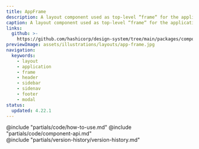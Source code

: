 ```yaml
---
title: AppFrame
description: A layout component used as top-level “frame“ for the application.
caption: A layout component used as top-level “frame“ for the application.
links:
  github: >-
    https://github.com/hashicorp/design-system/tree/main/packages/components/src/components/hds/app-frame
previewImage: assets/illustrations/layouts/app-frame.jpg
navigation:
  keywords:
    - layout
    - application
    - frame
    - header
    - sidebar
    - sidenav
    - footer
    - modal
status:
  updated: 4.22.1
---
```


<section data-tab="Code">
  @include "partials/code/how-to-use.md"
  @include "partials/code/component-api.md"
</section>

<section data-tab="Version history">
  @include "partials/version-history/version-history.md"
</section>
